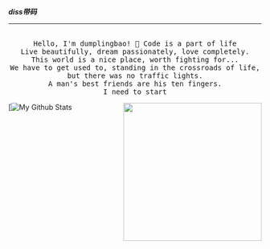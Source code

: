 <i><b>diss带码</b></i>

<hr>
<p align="center">
  <br>
  <samp>
    Hello, I'm dumplingbao! 👋
    Code is a part of life<br>
    Live beautifully, dream passionately, love completely. <br>
    This world is a nice place, worth fighting for... <br>
    We have to get used to, standing in the crossroads of life, but there was no traffic lights. <br>
    A man's best friends are his ten fingers. <br>
    I need to start <br>
  </samp>
</p>



<a href="https://samujjwaal.tech/"><img src="https://github.com/samujjwaal/samujjwaal/raw/master/etc/coffee.png" align="right" height="275" /></a>

[![My Github Stats](https://github-readme-stats.vercel.app/api?username=dumplingbao&show_icons=true&title_color=fff&icon_color=79ff97&text_color=9f9f9f&bg_color=151515)

